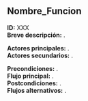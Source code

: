 ## Nombre_Funcion
**ID:** XXX  
**Breve descripción:** .  

**Actores principales:** .  
**Actores secundarios:** .

**Precondiciones:** .  
**Flujo principal:** .  
**Postcondiciones:** .  
**Flujos alternativos:** .  
